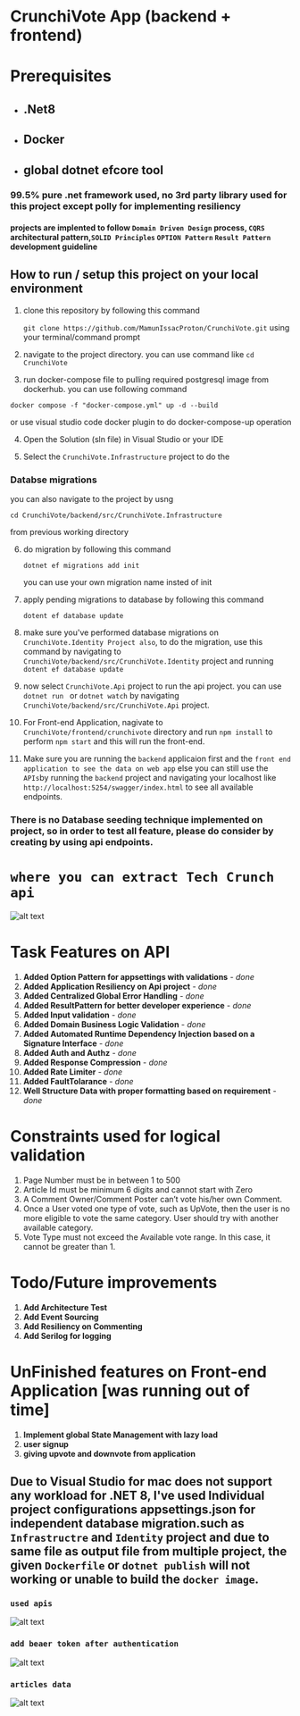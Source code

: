 # CrunchiVote App (backend + frontend)

# Prerequisites

- ## .Net8
- ## Docker
- ## global dotnet efcore tool

### 99.5% pure .net framework used, no 3rd party library used for this project except polly for implementing resiliency

#### projects are implented to follow `Domain Driven Design` process, `CQRS  `architectural pattern,`SOLID Principles` `OPTION Pattern` `Result Pattern` development guideline

## How to run / setup this project on your local environment

1. clone this repository by following this command

   `git clone https://github.com/MamunIssacProton/CrunchiVote.git`
   using your terminal/command prompt

2. navigate to the project directory. you can use command like `cd CrunchiVote`

3. run docker-compose file to pulling required postgresql image from dockerhub. you can use following command

`docker compose -f "docker-compose.yml" up -d --build `

or use visual studio code docker plugin to do docker-compose-up operation

4. Open the Solution (sln file) in Visual Studio or your IDE

5. Select the `CrunchiVote.Infrastructure` project to do the

### Databse migrations

you can also navigate to the project by usng

`cd CrunchiVote/backend/src/CrunchiVote.Infrastructure`

from previous working directory

6. do migration by following this command

   `dotnet ef migrations add init`

   you can use your own migration name insted of init

7. apply pending migrations to database by following this command

   `dotent ef database update`

8. make sure you've performed database migrations on `CrunchiVote.Identity Project also`, to do the migration, use this command by navigating to `CrunchiVote/backend/src/CrunchiVote.Identity` project
   and running
   `dotent ef database update`
9. now select `CrunchiVote.Api` project to run the api project. you can use `dotnet run ` or `dotnet watch` by navigating `CrunchiVote/backend/src/CrunchiVote.Api` project.

10. For Front-end Application, nagivate to `CrunchiVote/frontend/crunchivote` directory and run `npm install` to perform `npm start` and this will run the front-end.
11. Make sure you are running the `backend` applicaion first and the `front end application to see the data on web app` else you can still use the `APIs`by running the `backend` project and navigating your localhost like
    `http://localhost:5254/swagger/index.html` to see all available endpoints.

### There is no Database seeding technique implemented on project, so in order to test all feature, please do consider by creating by using api endpoints.

# `where you can extract Tech Crunch api`

![alt text](api_link.png)

# Task Features on API

1. **Added Option Pattern for appsettings with validations** - _done_
2. **Added Application Resiliency on Api project** - _done_
3. **Added Centralized Global Error Handling** - _done_
4. **Added ResultPattern for better developer experience** - _done_
5. **Added Input validation** - _done_
6. **Added Domain Business Logic Validation** - _done_
7. **Added Automated Runtime Dependency Injection based on a Signature Interface** - _done_
8. **Added Auth and Authz** - _done_
9. **Added Response Compression** - _done_
10. **Added Rate Limiter** - _done_
11. **Added FaultTolarance** - _done_
12. **Well Structure Data with proper formatting based on requirement** - _done_

# Constraints used for logical validation

1. Page Number must be in between 1 to 500
2. Article Id must be minimum 6 digits and cannot start with Zero
3. A Comment Owner/Comment Poster can’t vote his/her own Comment.
4. Once a User voted one type of vote, such as UpVote, then the user is no more eligible to vote the same category. User should try with another available category.
5. Vote Type must not exceed the Available vote range. In this case, it cannot be greater than 1.

# Todo/Future improvements

1. **Add Architecture Test**
2. **Add Event Sourcing**
3. **Add Resiliency on Commenting**
4. **Add Serilog for logging**

# UnFinished features on Front-end Application [was running out of time]

1. **Implement global State Management with lazy load**
2. **user signup**
3. **giving upvote and downvote from application**

## Due to Visual Studio for mac does not support any workload for .NET 8, I've used Individual project configurations appsettings.json for independent database migration.such as `Infrastructre` and `Identity` project and due to same file as output file from multiple project, the given `Dockerfile` or `dotnet publish` will not working or unable to build the `docker image`.

### `used apis`

![alt text](used_apis.png)

### `add beaer token after authentication`

![alt text](bearer_token_add.png)

### `articles data`

![alt text](get_articles_sample.png)
